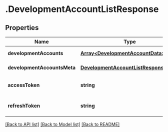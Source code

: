 # .DevelopmentAccountListResponse

## Properties

Name | Type | Description | Notes
------------ | ------------- | ------------- | -------------
**developmentAccounts** | [**Array&lt;DevelopmentAccountData&gt;**](DevelopmentAccountData.md) |  | [default to undefined]
**developmentAccountsMeta** | [**DevelopmentAccountListResponseMeta**](DevelopmentAccountListResponseMeta.md) |  | [default to undefined]
**accessToken** | **string** |  | [optional] [default to undefined]
**refreshToken** | **string** |  | [optional] [default to undefined]


[[Back to API list]](../README.md#documentation-for-api-endpoints) [[Back to Model list]](../README.md#documentation-for-models) [[Back to README]](../README.md)
